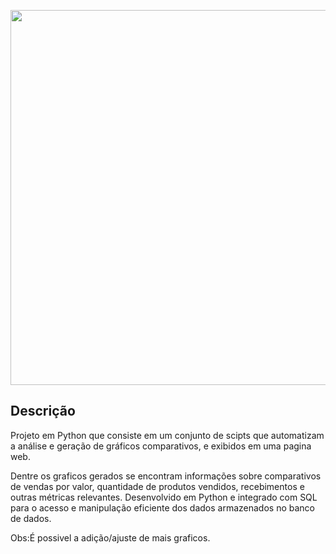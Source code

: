 <p align="center">
  <img width="600" src="img/to_readme/demo_graphics.gif">
</p>

## Descrição
  Projeto em Python que consiste em um conjunto de scipts que automatizam a análise e geração de gráficos comparativos, e exibidos em uma pagina web. 

  Dentre os graficos gerados se encontram informações sobre comparativos de vendas por valor, quantidade de produtos vendidos, recebimentos e outras métricas relevantes. Desenvolvido em Python e integrado com SQL para o acesso e manipulação eficiente dos dados armazenados no banco de dados.

  Obs:É possivel a adição/ajuste de mais graficos.
